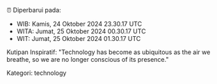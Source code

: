 ⏰ Diperbarui pada:
- WIB: Kamis, 24 Oktober 2024 23.30.17 UTC
- WITA: Jumat, 25 Oktober 2024 00.30.17 UTC
- WIT: Jumat, 25 Oktober 2024 01.30.17 UTC

Kutipan Inspiratif:
"Technology has become as ubiquitous as the air we breathe, so we are no longer conscious of its presence."


Kategori: technology


